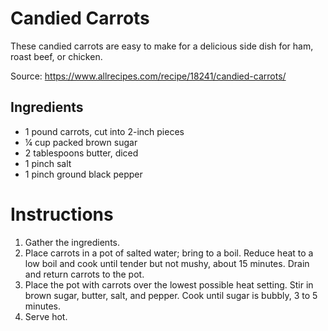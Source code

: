 # Candied Carrots

These candied carrots are easy to make for a delicious side dish for ham, roast beef, or chicken.

Source: https://www.allrecipes.com/recipe/18241/candied-carrots/

## Ingredients

- 1 pound carrots, cut into 2-inch pieces
- ¼ cup packed brown sugar
- 2 tablespoons butter, diced
- 1 pinch salt
- 1 pinch ground black pepper

# Instructions

1. Gather the ingredients.
2. Place carrots in a pot of salted water; bring to a boil. Reduce heat to a low boil and cook until tender but not mushy, about 15 minutes. Drain and return carrots to the pot.
3. Place the pot with carrots over the lowest possible heat setting. Stir in brown sugar, butter, salt, and pepper. Cook until sugar is bubbly, 3 to 5 minutes.
4. Serve hot.